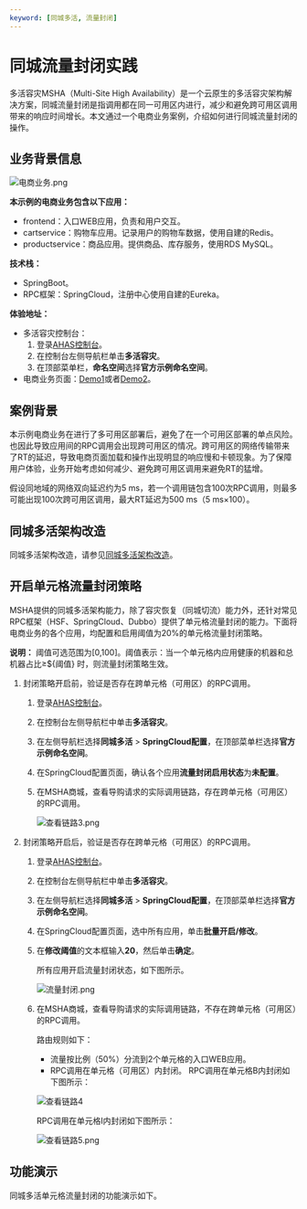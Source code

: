 ```yaml
---
keyword: [同城多活, 流量封闭]
---
```


# 同城流量封闭实践

多活容灾MSHA（Multi-Site High Availability）是一个云原生的多活容灾架构解决⽅案，同城流量封闭是指调用都在同一可用区内进行，减少和避免跨可用区调用带来的响应时间增长。本文通过一个电商业务案例，介绍如何进行同城流量封闭的操作。

## 业务背景信息

![电商业务.png](https://static-aliyun-doc.oss-accelerate.aliyuncs.com/assets/img/zh-CN/5347231261/p275058.png)

**本示例的电商业务包含以下应用：**

-   frontend：入口WEB应用，负责和用户交互。
-   cartservice：购物车应用。记录用户的购物车数据，使用自建的Redis。
-   productservice：商品应用。提供商品、库存服务，使用RDS MySQL。

**技术栈：**

-   SpringBoot。
-   RPC框架：SpringCloud，注册中心使用自建的Eureka。

**体验地址：**

-   多活容灾控制台：
    1.  登录[AHAS控制台](https://ahas.console.aliyun.com)。
    2.  在控制台左侧导航栏单击**多活容灾**。
    3.  在顶部菜单栏，**命名空间**选择**官方示例命名空间**。
-   电商业务页面：[Demo1](http://47.99.241.9)或者[Demo2](http://39.97.187.41)。

## 案例背景

本示例电商业务在进行了多可用区部署后，避免了在一个可用区部署的单点风险。也因此导致应用间的RPC调用会出现跨可用区的情况。跨可用区的网络传输带来了RT的延迟，导致电商页面加载和操作出现明显的响应慢和卡顿现象。为了保障用户体验，业务开始考虑如何减少、避免跨可用区调用来避免RT的猛增。

假设同地域的网络双向延迟约为5 ms，若一个调用链包含100次RPC调用，则最多可能出现100次跨可用区调用，最大RT延迟为500 ms（5 ms×100）。

## 同城多活架构改造

同城多活架构改造，请参见[同城多活架构改造]()。

## 开启单元格流量封闭策略

MSHA提供的同城多活架构能力，除了容灾恢复（同城切流）能力外，还针对常见RPC框架（HSF、SpringCloud、Dubbo）提供了单元格流量封闭的能力。下面将电商业务的各个应用，均配置和启用阈值为20%的单元格流量封闭策略。

**说明：** 阈值可选范围为\[0,100\]。阈值表示：当一个单元格内应用健康的机器和总机器占比≥$\{阈值\} 时，则流量封闭策略生效。

1.  封闭策略开启前，验证是否存在跨单元格（可用区）的RPC调用。

    1.  登录[AHAS控制台](https://ahas.console.aliyun.com)。

    2.  在控制台左侧导航栏中单击**多活容灾**。

    3.  在左侧导航栏选择**同城多活** \> **SpringCloud配置**，在顶部菜单栏选择**官方示例命名空间**。

    4.  在SpringCloud配置页面，确认各个应用**流量封闭启用状态**为**未配置**。

    5.  在MSHA商城，查看导购请求的实际调用链路，存在跨单元格（可用区）的RPC调用。

        ![查看链路3.png](https://static-aliyun-doc.oss-accelerate.aliyuncs.com/assets/img/zh-CN/9847331261/p275119.png)

2.  封闭策略开启后，验证是否存在跨单元格（可用区）的RPC调用。

    1.  登录[AHAS控制台](https://ahas.console.aliyun.com)。

    2.  在控制台左侧导航栏中单击**多活容灾**。

    3.  在左侧导航栏选择**同城多活** \> **SpringCloud配置**，在顶部菜单栏选择**官方示例命名空间**。

    4.  在SpringCloud配置页面，选中所有应用，单击**批量开启/修改**。

    5.  在**修改阈值**的文本框输入**20**，然后单击**确定**。

        所有应用开启流量封闭状态，如下图所示。

        ![流量封闭.png](https://static-aliyun-doc.oss-accelerate.aliyuncs.com/assets/img/zh-CN/0947331261/p275120.png)

    6.  在MSHA商城，查看导购请求的实际调用链路，不存在跨单元格（可用区）的RPC调用。

        路由规则如下：

        -   流量按比例（50%）分流到2个单元格的入口WEB应用。
        -   RPC调用在单元格（可用区）内封闭。
        RPC调用在单元格B内封闭如下图所示：

        ![查看链路4](https://static-aliyun-doc.oss-accelerate.aliyuncs.com/assets/img/zh-CN/0947331261/p275121.png)

        RPC调用在单元格I内封闭如下图所示：

        ![查看链路5.png](https://static-aliyun-doc.oss-accelerate.aliyuncs.com/assets/img/zh-CN/0947331261/p275122.png)


## 功能演示

同城多活单元格流量封闭的功能演示如下。

